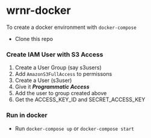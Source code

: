 # wrnr-docker

To create a docker environment with `docker-compose`

- Clone this repo

### Create IAM User with S3 Access ###
1. Create a User Group (say s3users) 
2. Add `AmazonS3FullAccess` to permissons 
3. Create a User (s3user) 
4. Give it **_Programmatic Access_** 
5. Add the user to group created above 
6. Get the ACCESS_KEY_ID and SECRET_ACCESS_KEY 

### Run in docker ###
- Run `docker-compose up` or `docker-compose start`
